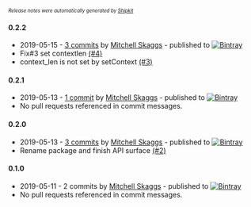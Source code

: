 <sup><sup>*Release notes were automatically generated by [Shipkit](http://shipkit.org/)*</sup></sup>

#### 0.2.2
 - 2019-05-15 - [3 commits](https://github.com/magneticflux-/java-mumble-link/compare/v0.2.1...v0.2.2) by [Mitchell Skaggs](https://github.com/magneticflux-) - published to [![Bintray](https://img.shields.io/badge/Bintray-0.2.2-green.svg)](https://bintray.com/magneticflux/maven/java-mumble-link/0.2.2)
 - Fix#3 set contextlen [(#4)](https://github.com/magneticflux-/java-mumble-link/pull/4)
 - context_len is not set by setContext [(#3)](https://github.com/magneticflux-/java-mumble-link/issues/3)

#### 0.2.1
 - 2019-05-13 - [1 commit](https://github.com/magneticflux-/java-mumble-link/compare/v0.2.0...v0.2.1) by [Mitchell Skaggs](https://github.com/magneticflux-) - published to [![Bintray](https://img.shields.io/badge/Bintray-0.2.1-green.svg)](https://bintray.com/magneticflux/maven/java-mumble-link/0.2.1)
 - No pull requests referenced in commit messages.

#### 0.2.0
 - 2019-05-13 - [3 commits](https://github.com/magneticflux-/java-mumble-link/compare/v0.1.0...v0.2.0) by [Mitchell Skaggs](https://github.com/magneticflux-) - published to [![Bintray](https://img.shields.io/badge/Bintray-0.2.0-green.svg)](https://bintray.com/magneticflux/maven/java-mumble-link/0.2.0)
 - Rename package and finish API surface [(#2)](https://github.com/magneticflux-/java-mumble-link/pull/2)

#### 0.1.0
 - 2019-05-11 - 2 commits by [Mitchell Skaggs](https://github.com/magneticflux-) - published to [![Bintray](https://img.shields.io/badge/Bintray-0.1.0-green.svg)](https://bintray.com/magneticflux/maven/java-mumble-link/0.1.0)
 - No pull requests referenced in commit messages.

